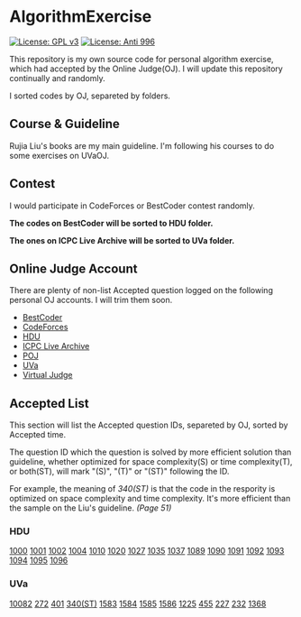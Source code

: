 # AlgorithmExercise

[![License: GPL v3][icon-GPL v3]][license-GPL v3]
[![License: Anti 996][icon-Anti 996]][license-Anti 996]

[icon-GPL v3]: https://img.shields.io/badge/License-GPLv3-blue.svg
[icon-Anti 996]: https://img.shields.io/badge/License-Anti%20996-black.svg
[license-GPL v3]: https://github.com/MFunction96/AlgorithmExercise/blob/master/LICENSE
[license-Anti 996]: https://github.com/996icu/996.ICU/blob/master/LICENSE

This repository is my own source code for personal algorithm exercise, which had accepted by the Online Judge(OJ). I will update this repository continually and randomly.

I sorted codes by OJ, separeted by folders.

## Course & Guideline

Rujia Liu's books are my main guideline. I'm following his courses to do some exercises on UVaOJ.

## Contest

I would participate in CodeForces or BestCoder contest randomly.

**The codes on BestCoder will be sorted to HDU folder.**

**The ones on ICPC Live Archive will be sorted to UVa folder.**

## Online Judge Account

There are plenty of non-list Accepted question logged on the following personal OJ accounts. I will trim them soon.

- [BestCoder][site-BestCoder]
- [CodeForces][site-CodeForces]
- [HDU][site-HDU]
- [ICPC Live Archive][site-ICPC Live Archive]
- [POJ][site-POJ]
- [UVa][site-UVa]
- [Virtual Judge][site-Virtual Judge]

[site-BestCoder]: http://bestcoder.hdu.edu.cn/rating.php?user=MFunction
[site-CodeForces]: https://codeforces.com/profile/MFunction
[site-HDU]: http://acm.hdu.edu.cn/userstatus.php?user=MFunction
[site-ICPC Live Archive]: https://icpcarchive.ecs.baylor.edu/index.php
[site-POJ]: http://poj.org/userstatus?user_id=MFunction
[site-UVa]: https://uva.onlinejudge.org/
[site-Virtual Judge]: https://vjudge.net/user/MFunction

## Accepted List

This section will list the Accepted question IDs, separeted by OJ, sorted by Accepted time.

The question ID which the question is solved by more efficient solution than guideline, whether optimized for space complexity(S) or time complexity(T), or both(ST), will mark "(S)", "(T)" or "(ST)" following the ID.

For example, the meaning of *340(ST)* is that the code in the respority is optimized on space complexity and time complexity. It's more efficient than the sample on the Liu's guideline. *(Page 51)*

### HDU

[1000][Code-HDU1000] [1001][Code-HDU1001] [1002][Code-HDU1002] [1004][Code-HDU1004] [1010][Code-HDU1010] [1020][Code-HDU1020] [1027][Code-HDU1027] [1035][Code-HDU1035] [1037][Code-HDU1037] [1089][Code-HDU1089] [1090][Code-HDU1090] [1091][Code-HDU1091] [1092][Code-HDU1092] [1093][Code-HDU1093] [1094][Code-HDU1094] [1095][Code-HDU1095] [1096][Code-HDU1096]

[Code-HDU1000]: https://github.com/MFunction96/AlgorithmExercise/blob/master/src/HDU/1000.cpp
[Code-HDU1001]: https://github.com/MFunction96/AlgorithmExercise/blob/master/src/HDU/1001.cpp
[Code-HDU1002]: https://github.com/MFunction96/AlgorithmExercise/blob/master/src/HDU/1002.cpp
[Code-HDU1004]: https://github.com/MFunction96/AlgorithmExercise/blob/master/src/HDU/1004.cpp
[Code-HDU1010]: https://github.com/MFunction96/AlgorithmExercise/blob/master/src/HDU/1010.cpp
[Code-HDU1020]: https://github.com/MFunction96/AlgorithmExercise/blob/master/src/HDU/1020.cpp
[Code-HDU1027]: https://github.com/MFunction96/AlgorithmExercise/blob/master/src/HDU/1027.cpp
[Code-HDU1035]: https://github.com/MFunction96/AlgorithmExercise/blob/master/src/HDU/1035.cpp
[Code-HDU1037]: https://github.com/MFunction96/AlgorithmExercise/blob/master/src/HDU/1037.cpp
[Code-HDU1089]: https://github.com/MFunction96/AlgorithmExercise/blob/master/src/HDU/1089.cpp
[Code-HDU1090]: https://github.com/MFunction96/AlgorithmExercise/blob/master/src/HDU/1090.cpp
[Code-HDU1091]: https://github.com/MFunction96/AlgorithmExercise/blob/master/src/HDU/1091.cpp
[Code-HDU1092]: https://github.com/MFunction96/AlgorithmExercise/blob/master/src/HDU/1092.cpp
[Code-HDU1093]: https://github.com/MFunction96/AlgorithmExercise/blob/master/src/HDU/1093.cpp
[Code-HDU1094]: https://github.com/MFunction96/AlgorithmExercise/blob/master/src/HDU/1094.cpp
[Code-HDU1095]: https://github.com/MFunction96/AlgorithmExercise/blob/master/src/HDU/1095.cpp
[Code-HDU1096]: https://github.com/MFunction96/AlgorithmExercise/blob/master/src/HDU/1096.cpp

### UVa

[10082][Code-UVa10082] [272][Code-UVa272] [401][Code-UVa401] [340(ST)][Code-UVa340] [1583][Code-UVa1583] [1584][Code-UVa1584] [1585][Code-UVa1585] [1586][Code-UVa1586] [1225][Code-UVa1225] [455][Code-UVa455] [227][Code-UVa227] [232][Code-UVa232] [1368][Code-UVa1368]

[Code-UVa10082]: https://github.com/MFunction96/AlgorithmExercise/blob/master/src/UVa/10082.cpp
[Code-UVa272]: https://github.com/MFunction96/AlgorithmExercise/blob/master/src/UVa/272.cpp
[Code-UVa401]: https://github.com/MFunction96/AlgorithmExercise/blob/master/src/UVa/401.cpp
[Code-UVa340]: https://github.com/MFunction96/AlgorithmExercise/blob/master/src/UVa/340.cpp
[Code-UVa1583]: https://github.com/MFunction96/AlgorithmExercise/blob/master/src/UVa/1583.cpp
[Code-UVa1584]: https://github.com/MFunction96/AlgorithmExercise/blob/master/src/UVa/1584.cpp
[Code-UVa1585]: https://github.com/MFunction96/AlgorithmExercise/blob/master/src/UVa/1585.cpp
[Code-UVa1586]: https://github.com/MFunction96/AlgorithmExercise/blob/master/src/UVa/1586.cpp
[Code-UVa1225]: https://github.com/MFunction96/AlgorithmExercise/blob/master/src/UVa/1225.cpp
[Code-UVa455]: https://github.com/MFunction96/AlgorithmExercise/blob/master/src/UVa/455.cpp
[Code-UVa227]: https://github.com/MFunction96/AlgorithmExercise/blob/master/src/UVa/227.cpp
[Code-UVa232]: https://github.com/MFunction96/AlgorithmExercise/blob/master/src/UVa/232.cpp
[Code-UVa1368]: https://github.com/MFunction96/AlgorithmExercise/blob/master/src/UVa/1368.cpp